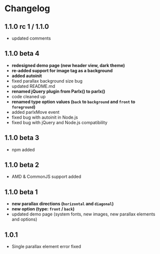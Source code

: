 # Changelog

## 1.1.0 rc 1 / 1.1.0
* updated comments

## 1.1.0 beta 4
* **redesigned demo page (new header view, dark theme)**
* **re-added support for image tag as a background**
* **added autoinit**
* fixed parallax background size bug
* updated README.md
* **renamed jQuery plugin from Parlx() to parlx()**
* code cleaned up
* **renamed type option values (`back` to `background` and `front` to `foreground`)**
* added parlxMove event
* fixed bug with autoinit in Node.js
* fixed bug with jQuery and Node.js compatibility

## 1.1.0 beta 3
* npm added

## 1.1.0 beta 2
* AMD & CommonJS support added

## 1.1.0 beta 1
* **new parallax directions (`horizontal` and `diagonal`)**
* **new option (type: `front` / `back`)**
* updated demo page (system fonts, new images, new parallax elements and options)

## 1.0.1
* Single parallax element error fixed
